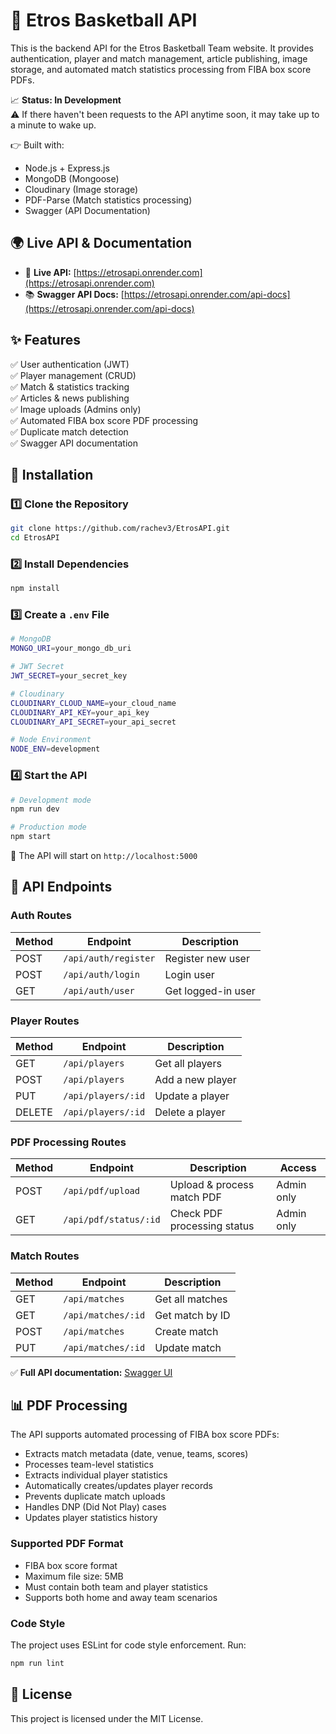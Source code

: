 # 🏀 Etros Basketball API

This is the backend API for the Etros Basketball Team website. It provides authentication, player and match management, article publishing, image storage, and automated match statistics processing from FIBA box score PDFs.

📈 **Status: In Development**  
⚠️ If there haven't been requests to the API anytime soon, it may take up to a minute to wake up.

👉 Built with:

- Node.js + Express.js
- MongoDB (Mongoose)
- Cloudinary (Image storage)
- PDF-Parse (Match statistics processing)
- Swagger (API Documentation)

## 🌍 Live API & Documentation

- 🚀 **Live API:** [https://etrosapi.onrender.com](https://etrosapi.onrender.com)
- 📚 **Swagger API Docs:** [https://etrosapi.onrender.com/api-docs](https://etrosapi.onrender.com/api-docs)

## ✨ Features

✅ User authentication (JWT)  
✅ Player management (CRUD)  
✅ Match & statistics tracking  
✅ Articles & news publishing  
✅ Image uploads (Admins only)  
✅ Automated FIBA box score PDF processing  
✅ Duplicate match detection  
✅ Swagger API documentation

## 🔧 Installation

### 1️⃣ Clone the Repository

```sh
git clone https://github.com/rachev3/EtrosAPI.git
cd EtrosAPI
```

### 2️⃣ Install Dependencies

```sh
npm install
```

### 3️⃣ Create a `.env` File

```sh
# MongoDB
MONGO_URI=your_mongo_db_uri

# JWT Secret
JWT_SECRET=your_secret_key

# Cloudinary
CLOUDINARY_CLOUD_NAME=your_cloud_name
CLOUDINARY_API_KEY=your_api_key
CLOUDINARY_API_SECRET=your_api_secret

# Node Environment
NODE_ENV=development
```

### 4️⃣ Start the API

```sh
# Development mode
npm run dev

# Production mode
npm start
```

🚀 The API will start on `http://localhost:5000`

## 🔗 API Endpoints

### **Auth Routes**

| Method | Endpoint             | Description        |
| ------ | -------------------- | ------------------ |
| POST   | `/api/auth/register` | Register new user  |
| POST   | `/api/auth/login`    | Login user         |
| GET    | `/api/auth/user`     | Get logged-in user |

### **Player Routes**

| Method | Endpoint           | Description      |
| ------ | ------------------ | ---------------- |
| GET    | `/api/players`     | Get all players  |
| POST   | `/api/players`     | Add a new player |
| PUT    | `/api/players/:id` | Update a player  |
| DELETE | `/api/players/:id` | Delete a player  |

### **PDF Processing Routes**

| Method | Endpoint              | Description                 | Access     |
| ------ | --------------------- | --------------------------- | ---------- |
| POST   | `/api/pdf/upload`     | Upload & process match PDF  | Admin only |
| GET    | `/api/pdf/status/:id` | Check PDF processing status | Admin only |

### **Match Routes**

| Method | Endpoint           | Description     |
| ------ | ------------------ | --------------- |
| GET    | `/api/matches`     | Get all matches |
| GET    | `/api/matches/:id` | Get match by ID |
| POST   | `/api/matches`     | Create match    |
| PUT    | `/api/matches/:id` | Update match    |

✅ **Full API documentation:** [Swagger UI](https://etrosapi.onrender.com/api-docs)

## 📊 PDF Processing

The API supports automated processing of FIBA box score PDFs:

- Extracts match metadata (date, venue, teams, scores)
- Processes team-level statistics
- Extracts individual player statistics
- Automatically creates/updates player records
- Prevents duplicate match uploads
- Handles DNP (Did Not Play) cases
- Updates player statistics history

### Supported PDF Format

- FIBA box score format
- Maximum file size: 5MB
- Must contain both team and player statistics
- Supports both home and away team scenarios

### Code Style

The project uses ESLint for code style enforcement. Run:

```sh
npm run lint
```

## 📝 License

This project is licensed under the MIT License.
